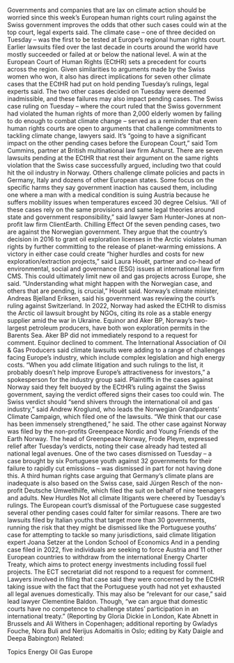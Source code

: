 Governments and companies that are lax on climate action should be worried since this week’s European human rights court ruling against the Swiss government improves the odds that other such cases could win at the top court, legal experts said.
The climate case – one of three decided on Tuesday – was the first to be tested at Europe’s regional human rights court. Earlier lawsuits filed over the last decade in courts around the world have mostly succeeded or failed at or below the national level.
A win at the European Court of Human Rights (ECtHR) sets a precedent for courts across the region. Given similarities to arguments made by the Swiss women who won, it also has direct implications for seven other climate cases that the ECtHR had put on hold pending Tuesday’s rulings, legal experts said.
The two other cases decided on Tuesday were deemed inadmissible, and these failures may also impact pending cases.
The Swiss case ruling on Tuesday – where the court ruled that the Swiss government had violated the human rights of more than 2,000 elderly women by failing to do enough to combat climate change – served as a reminder that even human rights courts are open to arguments that challenge commitments to tackling climate change, lawyers said.
It’s “going to have a significant impact on the other pending cases before the European Court,” said Tom Cummins, partner at British multinational law firm Ashurst.
There are seven lawsuits pending at the ECtHR that rest their argument on the same rights violation that the Swiss case successfully argued, including two that could hit the oil industry in Norway.
Others challenge climate policies and pacts in Germany, Italy and dozens of other European states. Some focus on the specific harms they say government inaction has caused them, including one where a man with a medical condition is suing Austria because he suffers mobility issues when temperatures exceed 30 degree Celsius.
“All of these cases rely on the same provisions and same legal theories around state and government responsibility,” said lawyer Sam Hunter-Jones at non-profit law firm ClientEarth.
Chilling Effect
Of the seven pending cases, two are against the Norwegian government. They argue that the country’s decision in 2016 to grant oil exploration licenses in the Arctic violates human rights by further committing to the release of planet-warming emissions.
A victory in either case could create “higher hurdles and costs for new exploration/extraction projects,” said Laura Houët, partner and co-head of environmental, social and governance (ESG) issues at international law firm CMS. This could ultimately limit new oil and gas projects across Europe, she said.
“Understanding what might happen with the Norwegian case, and others that are pending, is crucial,” Houët said.
Norway’s climate minister, Andreas Bjelland Eriksen, said his government was reviewing the court’s ruling against Switzerland. In 2022, Norway had asked the ECtHR to dismiss the Arctic oil lawsuit brought by NGOs, citing its role as a stable energy supplier amid the war in Ukraine.
Equinor and Aker BP, Norway’s two-largest petroleum producers, have both won exploration permits in the Barents Sea. Aker BP did not immediately respond to a request for comment. Equinor declined to comment.
The International Association of Oil & Gas Producers said climate lawsuits were adding to a range of challenges facing Europe’s industry, which include complex legislation and high energy costs.
“When you add climate litigation and such rulings to the list, it probably doesn’t help improve Europe’s attractiveness for investors,” a spokesperson for the industry group said.
Plaintiffs in the cases against Norway said they felt buoyed by the ECtHR’s ruling against the Swiss government, saying the verdict offered signs their cases too could win.
The Swiss verdict should “send shivers through the international oil and gas industry,” said Andrew Kroglund, who leads the Norwegian Grandparents’ Climate Campaign, which filed one of the lawsuits.
“We think that our case has been immensely strengthened,” he said.
The other case against Norway was filed by the non-profits Greenpeace Nordic and Young Friends of the Earth Norway.
The head of Greenpeace Norway, Frode Pleym, expressed relief after Tuesday’s verdicts, noting their case already had tested all national legal avenues. One of the two cases dismissed on Tuesday – a case brought by six Portuguese youth against 32 governments for their failure to rapidly cut emissions – was dismissed in part for not having done this.
A third human rights case arguing that Germany’s climate plans are inadequate is also based on the Swiss case, said Jürgen Resch of the non-profit Deutsche Umwelthilfe, which filed the suit on behalf of nine teenagers and adults.
New Hurdles
Not all climate litigants were cheered by Tuesday’s rulings. The European court’s dismissal of the Portuguese case suggested several other pending cases could falter for similar reasons.
There are two lawsuits filed by Italian youths that target more than 30 governments, running the risk that they might be dismissed like the Portuguese youths’ case for attempting to tackle so many jurisdictions, said climate litigation expert Joana Setzer at the London
School of Economics
And in a pending case filed in 2022, five individuals are seeking to force Austria and 11 other European countries to withdraw from the international Energy Charter Treaty, which aims to protect energy investments including fossil fuel projects.
The ECT secretariat did not respond to a request for comment.
Lawyers involved in filing that case said they were concerned by the ECtHR taking issue with the fact that the Portuguese youth had not yet exhausted all legal avenues domestically.
This may also be “relevant for our case,” said lead lawyer Clementine Baldon. Though, “we can argue that domestic courts have no competence to challenge states’ participation in an international treaty.”
(Reporting by Gloria Dickie in London, Kate Abnett in Brussels and Ali Withers in Copenhagen; additional reporting by Gwladys Fouche, Nora Buli and Nerijus Adomaitis in Oslo; editing by Katy Daigle and Deepa Babington)
Related:

Topics
Energy
Oil Gas
Europe
